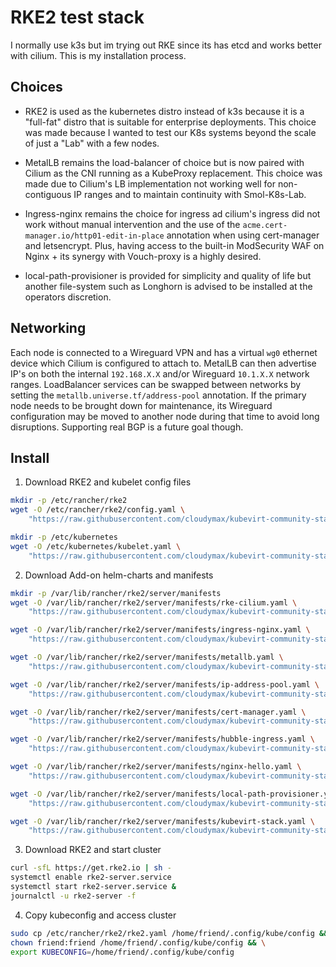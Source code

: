 # RKE2 test stack

I normally use k3s but im trying out RKE since its has etcd and works better with cilium.
This is my installation process.

## Choices

- RKE2 is used as the kubernetes distro instead of k3s because it is a "full-fat" distro that is suitable for enterprise deployments. This choice was made because I wanted to test our K8s systems beyond the scale of just a "Lab" with a few nodes.

- MetalLB remains the load-balancer of choice but is now paired with Cilium as the CNI running as a KubeProxy replacement. This choice was made due to Cilium's LB implementation not working well for non-contiguous IP ranges and to maintain continuity with Smol-K8s-Lab.

- Ingress-nginx remains the choice for ingress ad cilium's ingress did not work without manual intervention and the use of the `acme.cert-manager.io/http01-edit-in-place` annotation when using cert-manager and letsencrypt. Plus, having access to the built-in ModSecurity WAF on Nginx + its synergy with Vouch-proxy is a highly desired.

- local-path-provisioner is provided for simplicity and quality of life but another file-system such as Longhorn is advised to be installed at the operators discretion.

## Networking

Each node is connected to a Wireguard VPN and has a virtual `wg0` ethernet device which Cilium is configured to attach to. MetalLB can then advertise IP's on both the internal `192.168.X.X` and/or Wireguard `10.1.X.X` network ranges. LoadBalancer services can be swapped between networks by setting the `metallb.universe.tf/address-pool` annotation. If the primary node needs to be brought down for maintenance, its Wireguard configuration may be moved to another node during that time to avoid long disruptions. Supporting real BGP is a future goal though.

## Install

1. Download RKE2 and kubelet config files

```bash
mkdir -p /etc/rancher/rke2
wget -O /etc/rancher/rke2/config.yaml \
	"https://raw.githubusercontent.com/cloudymax/kubevirt-community-stack/refs/heads/main/rke2/rke2/config.yaml"

mkdir -p /etc/kubernetes
wget -O /etc/kubernetes/kubelet.yaml \
    "https://raw.githubusercontent.com/cloudymax/kubevirt-community-stack/refs/heads/main/rke2/kubelet.yaml"
```

2. Download Add-on helm-charts and manifests

```bash
mkdir -p /var/lib/rancher/rke2/server/manifests
wget -O /var/lib/rancher/rke2/server/manifests/rke-cilium.yaml \
	"https://raw.githubusercontent.com/cloudymax/kubevirt-community-stack/refs/heads/main/rke2/server/manifests/rke-cilium.yaml"

wget -O /var/lib/rancher/rke2/server/manifests/ingress-nginx.yaml \
    "https://raw.githubusercontent.com/cloudymax/kubevirt-community-stack/refs/heads/main/rke2/server/manifests/ingress-nginx.yaml"

wget -O /var/lib/rancher/rke2/server/manifests/metallb.yaml \
    "https://raw.githubusercontent.com/cloudymax/kubevirt-community-stack/refs/heads/main/rke2/server/manifests/metlallb.yaml"

wget -O /var/lib/rancher/rke2/server/manifests/ip-address-pool.yaml \
    "https://raw.githubusercontent.com/cloudymax/kubevirt-community-stack/refs/heads/main/rke2/server/manifests/ip-address-pool.yaml"

wget -O /var/lib/rancher/rke2/server/manifests/cert-manager.yaml \
    "https://raw.githubusercontent.com/cloudymax/kubevirt-community-stack/refs/heads/main/rke2/server/manifests/cert-manager.yaml"

wget -O /var/lib/rancher/rke2/server/manifests/hubble-ingress.yaml \
    "https://raw.githubusercontent.com/cloudymax/kubevirt-community-stack/refs/heads/main/rke2/server/manifests/hubble-ingress.yaml"

wget -O /var/lib/rancher/rke2/server/manifests/nginx-hello.yaml \
    "https://raw.githubusercontent.com/cloudymax/kubevirt-community-stack/refs/heads/main/rke2/server/manifests/nginx-hello.yaml"

wget -O /var/lib/rancher/rke2/server/manifests/local-path-provisioner.yaml \
    "https://raw.githubusercontent.com/cloudymax/kubevirt-community-stack/refs/heads/main/rke2/server/manifests/local-path-provisioner.yaml"

wget -O /var/lib/rancher/rke2/server/manifests/kubevirt-stack.yaml \
    "https://raw.githubusercontent.com/cloudymax/kubevirt-community-stack/refs/heads/main/rke2/server/manifests/kubevirt-stack.yaml"
```

3. Download RKE2 and start cluster

```bash
curl -sfL https://get.rke2.io | sh -
systemctl enable rke2-server.service
systemctl start rke2-server.service &
journalctl -u rke2-server -f
```

4. Copy kubeconfig and access cluster

```bash
sudo cp /etc/rancher/rke2/rke2.yaml /home/friend/.config/kube/config && \
chown friend:friend /home/friend/.config/kube/config && \
export KUBECONFIG=/home/friend/.config/kube/config
```

